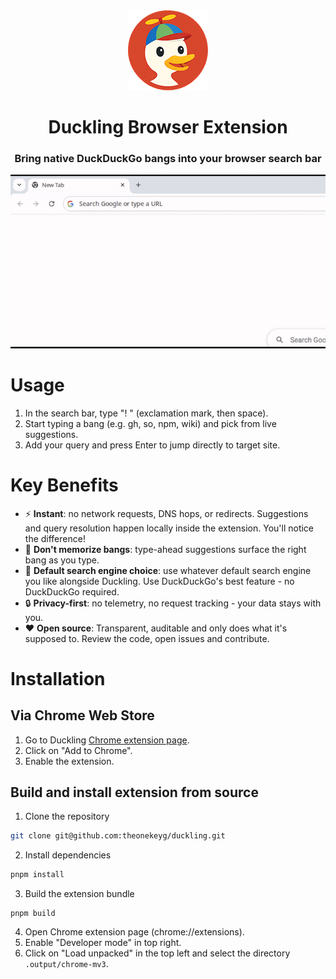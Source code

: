<div align="center">

<div style="flex">
  <img src=_assets/icon-128.png>
  <h1>Duckling Browser Extension</h1>
</div>
<h3>Bring native DuckDuckGo bangs into your browser search bar</h3>

<img src="_assets/Duckling.gif" alt="Duckling usage example">

</div>

# Usage

1. In the search bar, type "! " (exclamation mark, then space).
2. Start typing a bang (e.g. gh, so, npm, wiki) and pick from live suggestions.
3. Add your query and press Enter to jump directly to target site.

# Key Benefits

* ⚡ **Instant**: no network requests, DNS hops, or redirects. Suggestions and query resolution happen locally inside the extension. You'll notice the difference!
* 🧠 **Don't memorize bangs**: type-ahead suggestions surface the right bang as you type.
* 🧩 **Default search engine choice**: use whatever default search engine you like alongside Duckling. Use DuckDuckGo's best feature - no DuckDuckGo required.
* 🔒 **Privacy-first**: no telemetry, no request tracking - your data stays with you.
* ❤️ **Open source**: Transparent, auditable and only does what it's supposed to. Review the code, open issues and contribute.

# Installation

## Via Chrome Web Store

1. Go to Duckling [Chrome extension page](https://chromewebstore.google.com/detail/duckling/kkhpjkabnebjkdpcpagdpcchpcdjnonp).
2. Click on "Add to Chrome".
3. Enable the extension.

## Build and install extension from source

1. Clone the repository
```bash
git clone git@github.com:theonekeyg/duckling.git
```
2. Install dependencies
```bash
pnpm install
```
3. Build the extension bundle
```
pnpm build
```
4. Open Chrome extension page (chrome://extensions).
5. Enable "Developer mode" in top right.
6. Click on "Load unpacked" in the top left and select the directory `.output/chrome-mv3`.
